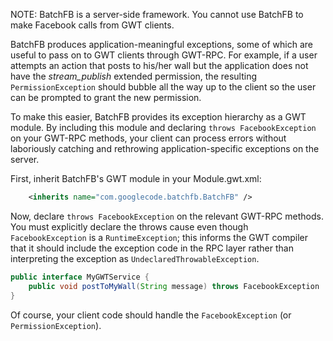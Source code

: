 NOTE:  BatchFB is a server-side framework.  You cannot use BatchFB to make Facebook calls from GWT clients.

BatchFB produces application-meaningful exceptions, some of which are useful to pass on to GWT clients through GWT-RPC.  For example, if a user attempts an action that posts to his/her wall but the application does not have the _stream\_publish_ extended permission, the resulting `PermissionException` should bubble all the way up to the client so the user can be prompted to grant the new permission.

To make this easier, BatchFB provides its exception hierarchy as a GWT module.  By including this module and declaring `throws FacebookException` on your GWT-RPC methods, your client can process errors without laboriously catching and rethrowing application-specific exceptions on the server.

First, inherit BatchFB's GWT module in your Module.gwt.xml:

```xml
    <inherits name="com.googlecode.batchfb.BatchFB" />
```

Now, declare `throws FacebookException` on the relevant GWT-RPC methods.  You must explicitly declare the throws cause even though `FacebookException` is a `RuntimeException`; this informs the GWT compiler that it should include the exception code in the RPC layer rather than interpreting the exception as `UndeclaredThrowableException`.

```java
public interface MyGWTService {
    public void postToMyWall(String message) throws FacebookException
}
```

Of course, your client code should handle the `FacebookException` (or `PermissionException`).